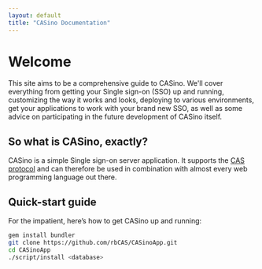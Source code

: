 ```yaml
---
layout: default
title: "CASino Documentation"
---
```


# Welcome

This site aims to be a comprehensive guide to CASino. We'll cover everything from getting your Single sign-on (SSO) up and running, customizing the way it works and looks, deploying to various environments, get your applications to work with your brand new SSO, as well as some advice on participating in the future development of CASino itself.

## So what is CASino, exactly?

CASino is a simple Single sign-on server application. It supports the [CAS protocol](http://www.jasig.org/cas/protocol) and can therefore be used in combination with almost every web programming language out there.

## Quick-start guide

For the impatient, here’s how to get CASino up and running:

``` bash
gem install bundler
git clone https://github.com/rbCAS/CASinoApp.git
cd CASinoApp
./script/install <database>
```